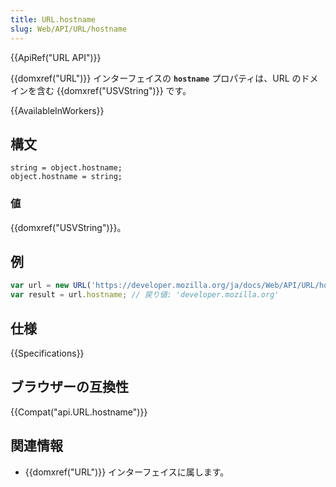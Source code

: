 ```yaml
---
title: URL.hostname
slug: Web/API/URL/hostname
---
```


{{ApiRef("URL API")}}

{{domxref("URL")}} インターフェイスの **`hostname`** プロパティは、URL のドメインを含む {{domxref("USVString")}} です。

{{AvailableInWorkers}}

## 構文

```
string = object.hostname;
object.hostname = string;
```

### 値

{{domxref("USVString")}}。

## 例

```js
var url = new URL('https://developer.mozilla.org/ja/docs/Web/API/URL/hostname');
var result = url.hostname; // 戻り値: 'developer.mozilla.org'
```

## 仕様

{{Specifications}}

## ブラウザーの互換性

{{Compat("api.URL.hostname")}}

## 関連情報

- {{domxref("URL")}} インターフェイスに属します。
